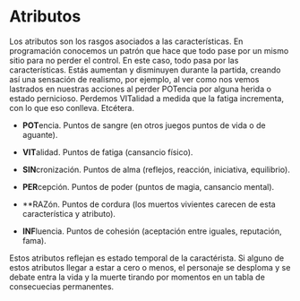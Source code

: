 
Atributos
=========

Los atributos son los rasgos asociados a las características. En programación conocemos un patrón que hace que todo pase por un mismo sitio para no perder el control. En este caso, todo pasa por las características. Estás aumentan y disminuyen durante la partida, creando así una sensación de realismo, por ejemplo, al ver como nos vemos lastrados en nuestras acciones al perder POTencia por alguna herida o estado pernicioso. Perdemos VITalidad a medida que la fatiga incrementa, con lo que eso conlleva. Etcétera.

* **POT**encia. Puntos de sangre (en otros juegos puntos de vida o de aguante).

* **VIT**alidad. Puntos de fatiga (cansancio físico).

* **SIN**cronización. Puntos de alma (reflejos, reacción, iniciativa, equilibrio).

* **PER**cepción. Puntos de poder (puntos de magia, cansancio mental).

* **RAZón. Puntos de cordura (los muertos vivientes carecen de esta característica y atributo).

* **INF**luencia. Puntos de cohesión (aceptación entre iguales, reputación, fama).

Estos atributos reflejan es estado temporal de la caractérista. Si alguno de estos atributos llegar a estar a cero o menos, el personaje se desploma y se debate entra la vida y la muerte tirando por momentos en un tabla de consecuecias permanentes.